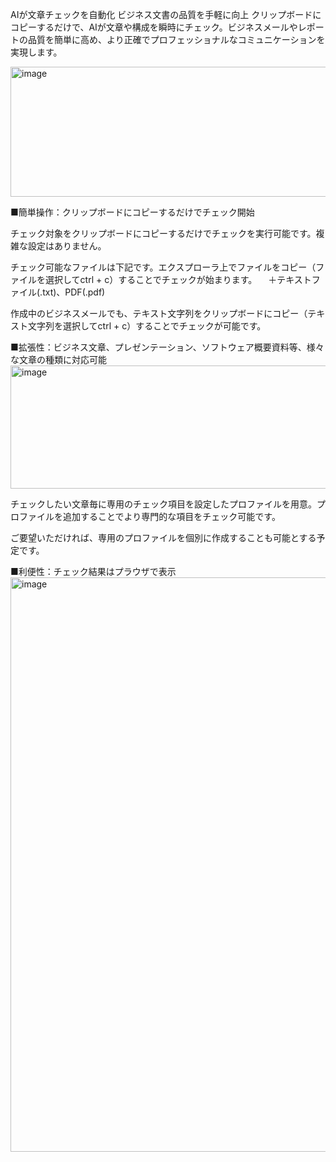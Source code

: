 AIが文章チェックを自動化
ビジネス文書の品質を手軽に向上
クリップボードにコピーするだけで、AIが文章や構成を瞬時にチェック。ビジネスメールやレポートの品質を簡単に高め、より正確でプロフェッショナルなコミュニケーションを実現します。

<img width="940" height="208" alt="image" src="https://github.com/user-attachments/assets/dd50fa37-c57c-4869-8a63-c9a5273ef085" />


■簡単操作：クリップボードにコピーするだけでチェック開始

チェック対象をクリップボードにコピーするだけでチェックを実行可能です。複雑な設定はありません。

チェック可能なファイルは下記です。エクスプローラ上でファイルをコピー（ファイルを選択してctrl + c）することでチェックが始まります。
　＋テキストファイル(.txt)、PDF(.pdf)

作成中のビジネスメールでも、テキスト文字列をクリップボードにコピー（テキスト文字列を選択してctrl + c）することでチェックが可能です。

■拡張性：ビジネス文章、プレゼンテーション、ソフトウェア概要資料等、様々な文章の種類に対応可能
<img width="609" height="197" alt="image" src="https://github.com/user-attachments/assets/7333b314-f0a1-49af-817b-badc8f15270e" />


チェックしたい文章毎に専用のチェック項目を設定したプロファイルを用意。プロファイルを追加することでより専門的な項目をチェック可能です。

ご要望いただければ、専用のプロファイルを個別に作成することも可能とする予定です。

■利便性：チェック結果はプラウザで表示
<img width="939" height="919" alt="image" src="https://github.com/user-attachments/assets/a44ba5ad-f966-4b36-9862-18e44e0405a9" />

